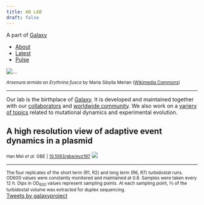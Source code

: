 ```yaml
---
title: AN LAB
draft: false
---
```


A part of [Galaxy](http://galaxyproject.org)

<ul class="nav nav-tabs mb-3" id="nav-tab" role="tablist">
  <li class="nav-item">
    <a class="nav-link active" id="pills-about-tab" data-toggle="tab" href="#about" role="tab" aria-controls="about" aria-selected="true">About</a>
  </li>
  <li class="nav-item">
    <a class="nav-link" id="pills-latest-tab" data-toggle="tab" href="#latest" role="tab" aria-controls="themes" aria-selected="false">Latest</a>
  </li>
  <li class="nav-item">
    <a class="nav-link" id="pills-pulse-tab" data-toggle="tab" href="#pulse" role="tab" aria-controls="pulse" aria-selected="false">Pulse</a>
  </li>
</ul>


<div class="tab-content" id="myTabContent">
	<div class="tab-pane fade show active" id="about" role="tabpanel" aria-labelledby="about-tab">
    <div class="card mb-3">
        <img src="https://daily.jstor.org/wp-content/uploads/2018/12/the_metamorphosis_of_a_17th_century_insect_artist_1050x700.jpg" class="card-img-top" alt="...">
        <div class="card-body">
          <p class="card-text"><small class="text-muted"><em>Arsenura armida</em> on <em>Erythrina fusca</em> by Maria Sibylla Merian (<a href="/images/msm.jpg">Wikimedia Commons</a>)</small></p>
          <hr>
          <p class="card-text">Our lab is the birthplace of <a href="http://galaxyproject.org">Galaxy</a>. It is developed and maintained together with our <a href="/people/">collaborators</a> and <a href="https://github.com/galaxyproject">worldwide community</a>. We also work on a <a href="/pubs/">variery of topics</a> related to mutational dynamics and experimental evolution.</p>
        </div>
    </div>
	</div>
  <div class="tab-pane fade" id="latest" role="tabpanel" aria-labelledby="latest-tab">
    <h2>A high resolution view of adaptive event dynamics in a plasmid</h2> 
    <small>Han Mei <em>et al.</em> GBE | <a target="_blank" href="https://doi.org/10.1093/gbe/evz197">10.1093/gbe/evz197</a></small>
    <img src="/images/han_fig1.png" />
    <hr>
    <small>The four replicates of the short term (R1, R2) and long term (R6, R7) turbidostat runs. OD600 values were constantly monitored and maintained at 0.8. Samples were taken every 12 h. Dips in OD<sub>600</sub> values represent sampling points. At each sampling point, ⅔ of the turbidostat volume was extracted for duplex sequencing. 
    </small>
  </div>
  <div class="tab-pane fade" id="pulse" role="tabpanel" aria-labelledby="pulse">
  			<a class="twitter-timeline" data-lang="en" data-theme="light" data-link-color="#2B7BB9" href="https://twitter.com/galaxyproject?ref_src=twsrc%5Etfw">Tweets by galaxyproject</a> <script async src="https://platform.twitter.com/widgets.js" charset="utf-8"></script>
	</div>
</div>


 
 
